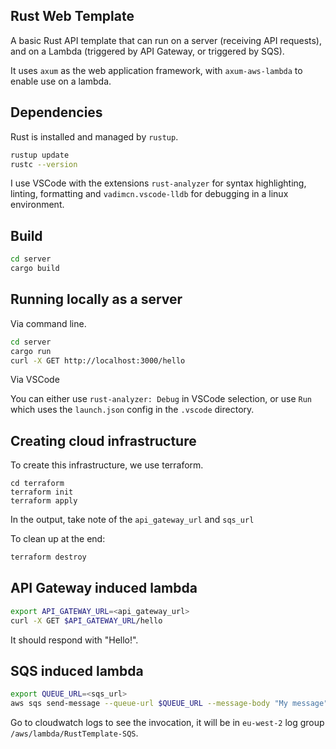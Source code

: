 ## Rust Web Template

A basic Rust API template that can run on a server (receiving API requests), and on a Lambda (triggered by API Gateway, or triggered by SQS).

It uses `axum` as the web application framework, with `axum-aws-lambda` to enable use on a lambda.

## Dependencies

Rust is installed and managed by `rustup`.

```bash
rustup update
rustc --version
```

I use VSCode with the extensions `rust-analyzer` for syntax highlighting, linting, formatting and `vadimcn.vscode-lldb` for debugging in a linux environment.

## Build

```bash
cd server
cargo build
```

## Running locally as a server

Via command line.

```bash
cd server
cargo run
curl -X GET http://localhost:3000/hello
```

Via VSCode

You can either use `rust-analyzer: Debug` in VSCode selection, or use `Run` which uses the `launch.json` config in the `.vscode` directory.

## Creating cloud infrastructure

To create this infrastructure, we use terraform.

```
cd terraform
terraform init
terraform apply
```

In the output, take note of the `api_gateway_url` and `sqs_url`

To clean up at the end:

```bash
terraform destroy
```

## API Gateway induced lambda

```bash
export API_GATEWAY_URL=<api_gateway_url>
curl -X GET $API_GATEWAY_URL/hello
```

It should respond with "Hello!".

## SQS induced lambda

```bash
export QUEUE_URL=<sqs_url>
aws sqs send-message --queue-url $QUEUE_URL --message-body "My message" --region eu-west-2
```

Go to cloudwatch logs to see the invocation, it will be in `eu-west-2` log group `/aws/lambda/RustTemplate-SQS`.
